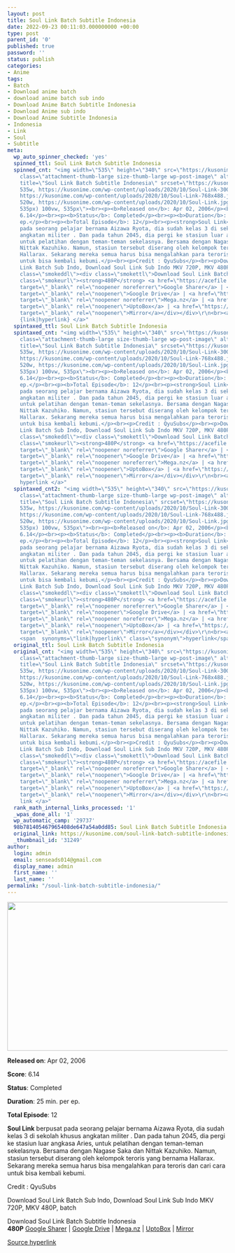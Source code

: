 ```yaml
---
layout: post
title: Soul Link Batch Subtitle Indonesia
date: 2022-09-23 00:11:03.000000000 +00:00
type: post
parent_id: '0'
published: true
password: ''
status: publish
categories:
- Anime
tags:
- Batch
- Download anime batch
- download anime batch sub indo
- Download Anime Batch Subtitle Indonesia
- Download Anime sub indo
- Download Anime Subtitle Indonesia
- Indonesia
- Link
- Soul
- Subtitle
meta:
  wp_auto_spinner_checked: 'yes'
  spinned_ttl: Soul Link Batch Subtitle Indonesia
  spinned_cnt: "<img width=\"535\" height=\"340\" src=\"https://kusonime.com/wp-content/uploads/2020/10/Soul-Link-535x340.jpg\"
    class=\"attachment-thumb-large size-thumb-large wp-post-image\" alt=\"\" loading=\"lazy\"
    title=\"Soul Link Batch Subtitle Indonesia\" srcset=\"https://kusonime.com/wp-content/uploads/2020/10/Soul-Link-535x340.jpg
    535w, https://kusonime.com/wp-content/uploads/2020/10/Soul-Link-300x191.jpg 300w,
    https://kusonime.com/wp-content/uploads/2020/10/Soul-Link-768x488.jpg 768w, https://kusonime.com/wp-content/uploads/2020/10/Soul-Link-520x330.jpg
    520w, https://kusonime.com/wp-content/uploads/2020/10/Soul-Link.jpg 1000w\" sizes=\"(max-width:
    535px) 100vw, 535px\"><br><p><b>Released on</b>: Apr 02, 2006</p><br><p><b>Score</b>:
    6.14</p><br><p><b>Status</b>: Completed</p><br><p><b>Duration</b>: 25 min. per
    ep.</p><br><p><b>Total Episode</b>: 12</p><br><p><strong>Soul Link</strong> berpusat
    pada seorang pelajar bernama Aizawa Ryota, dia sudah kelas 3 di sekolah khusus
    angkatan militer . Dan pada tahun 2045, dia pergi ke stasiun luar angkasa Aries,
    untuk pelatihan dengan teman-teman sekelasnya. Bersama dengan Nagase Saka dan
    Nittak Kazuhiko. Namun, stasiun tersebut diserang oleh kelompok teroris yang bernama
    Hallarax. Sekarang mereka semua harus bisa mengalahkan para teroris dan cari cara
    untuk bisa kembali kebumi.</p><br><p>Credit : QyuSubs</p><br><p>Download Soul
    Link Batch Sub Indo, Download Soul Link Sub Indo MKV 720P, MKV 480P, batch</p><br><div
    class=\"smokeddl\"><div class=\"smokettl\">Download Soul Link Batch Subtitle Indonesia</div><div
    class=\"smokeurl\"><strong>480P</strong> <a href=\"https://acefile.co/f/30824682/kusonime-jiwa-alamat-rar\"
    target=\"_blank\" rel=\"noopener noreferrer\">Google Sharer</a> | <a href=\"https://drive.google.com/uc?export=download&amp;id=1QNzcJvTJ6rknfe_BYifkJcunkZiUanE1\"
    target=\"_blank\" rel=\"noopener\">Google Drive</a> | <a href=\"https://mega.nz/file/E90AHabI#BDeRj8nQZVBtCDPwHHB8XZPwmTouTlg5iql9PN5NFls\"
    target=\"_blank\" rel=\"noopener noreferrer\">Mega.nz</a> | <a href=\"https://uptobox.com/m6sbci4mgkkz\"
    target=\"_blank\" rel=\"noopener\">UptoBox</a> | <a href=\"https://mirrorace.org/m/4nve9\"
    target=\"_blank\" rel=\"noopener\">Mirror</a></div></div>\r\n<br><a href=\"https://kusonime.com/soul-link-batch-subtitle-indonesia/\">Source
    {link|hyperlink} </a>"
  spintaxed_ttl: Soul Link Batch Subtitle Indonesia
  spintaxed_cnt: "<img width=\"535\" height=\"340\" src=\"https://kusonime.com/wp-content/uploads/2020/10/Soul-Link-535x340.jpg\"
    class=\"attachment-thumb-large size-thumb-large wp-post-image\" alt=\"\" loading=\"lazy\"
    title=\"Soul Link Batch Subtitle Indonesia\" srcset=\"https://kusonime.com/wp-content/uploads/2020/10/Soul-Link-535x340.jpg
    535w, https://kusonime.com/wp-content/uploads/2020/10/Soul-Link-300x191.jpg 300w,
    https://kusonime.com/wp-content/uploads/2020/10/Soul-Link-768x488.jpg 768w, https://kusonime.com/wp-content/uploads/2020/10/Soul-Link-520x330.jpg
    520w, https://kusonime.com/wp-content/uploads/2020/10/Soul-Link.jpg 1000w\" sizes=\"(max-width:
    535px) 100vw, 535px\"><br><p><b>Released on</b>: Apr 02, 2006</p><br><p><b>Score</b>:
    6.14</p><br><p><b>Status</b>: Completed</p><br><p><b>Duration</b>: 25 min. per
    ep.</p><br><p><b>Total Episode</b>: 12</p><br><p><strong>Soul Link</strong> berpusat
    pada seorang pelajar bernama Aizawa Ryota, dia sudah kelas 3 di sekolah khusus
    angkatan militer . Dan pada tahun 2045, dia pergi ke stasiun luar angkasa Aries,
    untuk pelatihan dengan teman-teman sekelasnya. Bersama dengan Nagase Saka dan
    Nittak Kazuhiko. Namun, stasiun tersebut diserang oleh kelompok teroris yang bernama
    Hallarax. Sekarang mereka semua harus bisa mengalahkan para teroris dan cari cara
    untuk bisa kembali kebumi.</p><br><p>Credit : QyuSubs</p><br><p>Download Soul
    Link Batch Sub Indo, Download Soul Link Sub Indo MKV 720P, MKV 480P, batch</p><br><div
    class=\"smokeddl\"><div class=\"smokettl\">Download Soul Link Batch Subtitle Indonesia</div><div
    class=\"smokeurl\"><strong>480P</strong> <a href=\"https://acefile.co/f/30824682/kusonime-jiwa-alamat-rar\"
    target=\"_blank\" rel=\"noopener noreferrer\">Google Sharer</a> | <a href=\"https://drive.google.com/uc?export=download&amp;id=1QNzcJvTJ6rknfe_BYifkJcunkZiUanE1\"
    target=\"_blank\" rel=\"noopener\">Google Drive</a> | <a href=\"https://mega.nz/file/E90AHabI#BDeRj8nQZVBtCDPwHHB8XZPwmTouTlg5iql9PN5NFls\"
    target=\"_blank\" rel=\"noopener noreferrer\">Mega.nz</a> | <a href=\"https://uptobox.com/m6sbci4mgkkz\"
    target=\"_blank\" rel=\"noopener\">UptoBox</a> | <a href=\"https://mirrorace.org/m/4nve9\"
    target=\"_blank\" rel=\"noopener\">Mirror</a></div></div>\r\n<br><a href=\"https://kusonime.com/soul-link-batch-subtitle-indonesia/\">Source
    hyperlink </a>"
  spintaxed_cnt2: "<img width=\"535\" height=\"340\" src=\"https://kusonime.com/wp-content/uploads/2020/10/Soul-Link-535x340.jpg\"
    class=\"attachment-thumb-large size-thumb-large wp-post-image\" alt=\"\" loading=\"lazy\"
    title=\"Soul Link Batch Subtitle Indonesia\" srcset=\"https://kusonime.com/wp-content/uploads/2020/10/Soul-Link-535x340.jpg
    535w, https://kusonime.com/wp-content/uploads/2020/10/Soul-Link-300x191.jpg 300w,
    https://kusonime.com/wp-content/uploads/2020/10/Soul-Link-768x488.jpg 768w, https://kusonime.com/wp-content/uploads/2020/10/Soul-Link-520x330.jpg
    520w, https://kusonime.com/wp-content/uploads/2020/10/Soul-Link.jpg 1000w\" sizes=\"(max-width:
    535px) 100vw, 535px\"><br><p><b>Released on</b>: Apr 02, 2006</p><br><p><b>Score</b>:
    6.14</p><br><p><b>Status</b>: Completed</p><br><p><b>Duration</b>: 25 min. per
    ep.</p><br><p><b>Total Episode</b>: 12</p><br><p><strong>Soul Link</strong> berpusat
    pada seorang pelajar bernama Aizawa Ryota, dia sudah kelas 3 di sekolah khusus
    angkatan militer . Dan pada tahun 2045, dia pergi ke stasiun luar angkasa Aries,
    untuk pelatihan dengan teman-teman sekelasnya. Bersama dengan Nagase Saka dan
    Nittak Kazuhiko. Namun, stasiun tersebut diserang oleh kelompok teroris yang bernama
    Hallarax. Sekarang mereka semua harus bisa mengalahkan para teroris dan cari cara
    untuk bisa kembali kebumi.</p><br><p>Credit : QyuSubs</p><br><p>Download Soul
    Link Batch Sub Indo, Download Soul Link Sub Indo MKV 720P, MKV 480P, batch</p><br><div
    class=\"smokeddl\"><div class=\"smokettl\">Download Soul Link Batch Subtitle Indonesia</div><div
    class=\"smokeurl\"><strong>480P</strong> <a href=\"https://acefile.co/f/30824682/kusonime-jiwa-alamat-rar\"
    target=\"_blank\" rel=\"noopener noreferrer\">Google Sharer</a> | <a href=\"https://drive.google.com/uc?export=download&amp;id=1QNzcJvTJ6rknfe_BYifkJcunkZiUanE1\"
    target=\"_blank\" rel=\"noopener\">Google Drive</a> | <a href=\"https://mega.nz/file/E90AHabI#BDeRj8nQZVBtCDPwHHB8XZPwmTouTlg5iql9PN5NFls\"
    target=\"_blank\" rel=\"noopener noreferrer\">Mega.nz</a> | <a href=\"https://uptobox.com/m6sbci4mgkkz\"
    target=\"_blank\" rel=\"noopener\">UptoBox</a> | <a href=\"https://mirrorace.org/m/4nve9\"
    target=\"_blank\" rel=\"noopener\">Mirror</a></div></div>\r\n<br><a href=\"https://kusonime.com/soul-link-batch-subtitle-indonesia/\">Source
    <span  synonyms=\"link|hyperlink\" class=\"synonym\">hyperlink</span> </a>"
  original_ttl: Soul Link Batch Subtitle Indonesia
  original_cnt: "<img width=\"535\" height=\"340\" src=\"https://kusonime.com/wp-content/uploads/2020/10/Soul-Link-535x340.jpg\"
    class=\"attachment-thumb-large size-thumb-large wp-post-image\" alt=\"\" loading=\"lazy\"
    title=\"Soul Link Batch Subtitle Indonesia\" srcset=\"https://kusonime.com/wp-content/uploads/2020/10/Soul-Link-535x340.jpg
    535w, https://kusonime.com/wp-content/uploads/2020/10/Soul-Link-300x191.jpg 300w,
    https://kusonime.com/wp-content/uploads/2020/10/Soul-Link-768x488.jpg 768w, https://kusonime.com/wp-content/uploads/2020/10/Soul-Link-520x330.jpg
    520w, https://kusonime.com/wp-content/uploads/2020/10/Soul-Link.jpg 1000w\" sizes=\"(max-width:
    535px) 100vw, 535px\"><br><p><b>Released on</b>: Apr 02, 2006</p><br><p><b>Score</b>:
    6.14</p><br><p><b>Status</b>: Completed</p><br><p><b>Duration</b>: 25 min. per
    ep.</p><br><p><b>Total Episode</b>: 12</p><br><p><strong>Soul Link</strong> berpusat
    pada seorang pelajar bernama Aizawa Ryota, dia sudah kelas 3 di sekolah khusus
    angkatan militer . Dan pada tahun 2045, dia pergi ke stasiun luar angkasa Aries,
    untuk pelatihan dengan teman-teman sekelasnya. Bersama dengan Nagase Saka dan
    Nittak Kazuhiko. Namun, stasiun tersebut diserang oleh kelompok teroris yang bernama
    Hallarax. Sekarang mereka semua harus bisa mengalahkan para teroris dan cari cara
    untuk bisa kembali kebumi.</p><br><p>Credit : QyuSubs</p><br><p>Download Soul
    Link Batch Sub Indo, Download Soul Link Sub Indo MKV 720P, MKV 480P, batch</p><br><div
    class=\"smokeddl\"><div class=\"smokettl\">Download Soul Link Batch Subtitle Indonesia</div><div
    class=\"smokeurl\"><strong>480P</strong> <a href=\"https://acefile.co/f/30824682/kusonime-jiwa-alamat-rar\"
    target=\"_blank\" rel=\"noopener noreferrer\">Google Sharer</a> | <a href=\"https://drive.google.com/uc?export=download&amp;id=1QNzcJvTJ6rknfe_BYifkJcunkZiUanE1\"
    target=\"_blank\" rel=\"noopener\">Google Drive</a> | <a href=\"https://mega.nz/file/E90AHabI#BDeRj8nQZVBtCDPwHHB8XZPwmTouTlg5iql9PN5NFls\"
    target=\"_blank\" rel=\"noopener noreferrer\">Mega.nz</a> | <a href=\"https://uptobox.com/m6sbci4mgkkz\"
    target=\"_blank\" rel=\"noopener\">UptoBox</a> | <a href=\"https://mirrorace.org/m/4nve9\"
    target=\"_blank\" rel=\"noopener\">Mirror</a></div></div>\r\n<br><a href=\"https://kusonime.com/soul-link-batch-subtitle-indonesia/\">Source
    link </a>"
  rank_math_internal_links_processed: '1'
  _wpas_done_all: '1'
  wp_automatic_camp: '29737'
  98b781405467965408de647a54a0dd85: Soul Link Batch Subtitle Indonesia
  original_link: https://kusonime.com/soul-link-batch-subtitle-indonesia/
  _thumbnail_id: '31249'
author:
  login: admin
  email: senseads014@gmail.com
  display_name: admin
  first_name: ''
  last_name: ''
permalink: "/soul-link-batch-subtitle-indonesia/"
---
```

<p><img width="535" height="340" src="{{ site.baseurl }}/assets/2022/09/Soul-Link-535x340.jpg" class="attachment-thumb-large size-thumb-large wp-post-image" alt="" loading="lazy" title="Soul Link Batch Subtitle Indonesia" srcset="https://kusonime.com/wp-content/uploads/2020/10/Soul-Link-535x340.jpg 535w, https://kusonime.com/wp-content/uploads/2020/10/Soul-Link-300x191.jpg 300w, https://kusonime.com/wp-content/uploads/2020/10/Soul-Link-768x488.jpg 768w, https://kusonime.com/wp-content/uploads/2020/10/Soul-Link-520x330.jpg 520w, https://kusonime.com/wp-content/uploads/2020/10/Soul-Link.jpg 1000w" sizes="(max-width: 535px) 100vw, 535px" />
<p><b>Released on</b>: Apr 02, 2006</p>
<p>
<p><b>Score</b>: 6.14</p>
<p>
<p><b>Status</b>: Completed</p>
<p>
<p><b>Duration</b>: 25 min. per ep.</p>
<p>
<p><b>Total Episode</b>: 12</p>
<p>
<p><strong>Soul Link</strong> berpusat pada seorang pelajar bernama Aizawa Ryota, dia sudah kelas 3 di sekolah khusus angkatan militer . Dan pada tahun 2045, dia pergi ke stasiun luar angkasa Aries, untuk pelatihan dengan teman-teman sekelasnya. Bersama dengan Nagase Saka dan Nittak Kazuhiko. Namun, stasiun tersebut diserang oleh kelompok teroris yang bernama Hallarax. Sekarang mereka semua harus bisa mengalahkan para teroris dan cari cara untuk bisa kembali kebumi.</p>
<p>
<p>Credit : QyuSubs</p>
<p>
<p>Download Soul Link Batch Sub Indo, Download Soul Link Sub Indo MKV 720P, MKV 480P, batch</p>
<p>
<div class="smokeddl">
<div class="smokettl">Download Soul Link Batch Subtitle Indonesia</div>
<div class="smokeurl"><strong>480P</strong> <a href="https://acefile.co/f/30824682/kusonime-jiwa-alamat-rar" target="_blank" rel="noopener noreferrer">Google Sharer</a> | <a href="https://drive.google.com/uc?export=download&amp;id=1QNzcJvTJ6rknfe_BYifkJcunkZiUanE1" target="_blank" rel="noopener">Google Drive</a> | <a href="https://mega.nz/file/E90AHabI#BDeRj8nQZVBtCDPwHHB8XZPwmTouTlg5iql9PN5NFls" target="_blank" rel="noopener noreferrer">Mega.nz</a> | <a href="https://uptobox.com/m6sbci4mgkkz" target="_blank" rel="noopener">UptoBox</a> | <a href="https://mirrorace.org/m/4nve9" target="_blank" rel="noopener">Mirror</a></div>
</div>
<p><a href="https://kusonime.com/soul-link-batch-subtitle-indonesia/">Source hyperlink </a></p>
